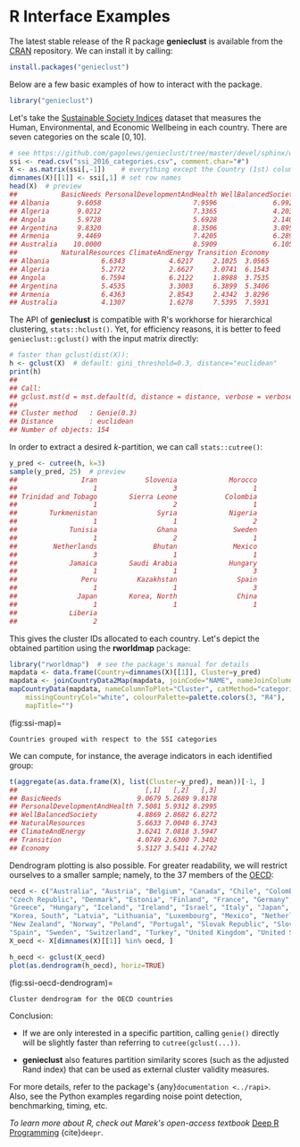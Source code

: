 



# R Interface Examples

The latest stable release of the R package **genieclust** is available from the
[CRAN](https://CRAN.R-project.org/package=genieclust) repository.
We can install it by calling:


``` r
install.packages("genieclust")
```


Below are a few basic examples of how to interact with the package.


``` r
library("genieclust")
```



Let's take the [Sustainable Society Indices](http://www.ssfindex.com/)
dataset that measures the Human, Environmental, and Economic Wellbeing
in each country. There are seven categories on the scale $[0, 10]$.


``` r
# see https://github.com/gagolews/genieclust/tree/master/devel/sphinx/weave
ssi <- read.csv("ssi_2016_categories.csv", comment.char="#")
X <- as.matrix(ssi[,-1])    # everything except the Country (1st) column
dimnames(X)[[1]] <- ssi[,1] # set row names
head(X)  # preview
##           BasicNeeds PersonalDevelopmentAndHealth WellBalancedSociety
## Albania       9.6058                       7.9596              6.9926
## Algeria       9.0212                       7.3365              4.2039
## Angola        5.9728                       5.6928              2.1401
## Argentina     9.8320                       8.3506              3.8952
## Armenia       9.4469                       7.4205              6.2892
## Australia    10.0000                       8.5909              6.1055
##           NaturalResources ClimateAndEnergy Transition Economy
## Albania             6.6343           4.6217     2.1025  3.0565
## Algeria             5.2772           2.6627     3.0741  6.1543
## Angola              6.7594           6.2122     1.8988  3.7535
## Argentina           5.4535           3.3003     6.3899  5.3406
## Armenia             6.4363           2.8543     2.4342  3.8296
## Australia           4.1307           1.6278     7.5395  7.5931
```


The API of **genieclust** is compatible with R's workhorse
for hierarchical clustering, `stats::hclust()`.
Yet, for efficiency reasons, it is better to feed `genieclust::gclust()`
with the input matrix directly:



``` r
# faster than gclust(dist(X)):
h <- gclust(X)  # default: gini_threshold=0.3, distance="euclidean"
print(h)
## 
## Call:
## gclust.mst(d = mst.default(d, distance = distance, verbose = verbose,     ...), gini_threshold = gini_threshold, verbose = verbose)
## 
## Cluster method   : Genie(0.3) 
## Distance         : euclidean 
## Number of objects: 154
```

In order to extract a desired *k*-partition, we can call `stats::cutree()`:


``` r
y_pred <- cutree(h, k=3)
sample(y_pred, 25)  # preview
##                Iran            Slovenia             Morocco 
##                   1                   3                   1 
## Trinidad and Tobago        Sierra Leone            Colombia 
##                   1                   2                   1 
##        Turkmenistan               Syria             Nigeria 
##                   1                   1                   2 
##             Tunisia               Ghana              Sweden 
##                   1                   2                   1 
##         Netherlands              Bhutan              Mexico 
##                   3                   1                   1 
##             Jamaica        Saudi Arabia             Hungary 
##                   1                   1                   3 
##                Peru          Kazakhstan               Spain 
##                   1                   1                   3 
##               Japan        Korea, North               China 
##                   1                   1                   1 
##             Liberia 
##                   2
```

This gives the cluster IDs allocated to each country.
Let's depict the obtained partition using the **rworldmap** package:


``` r
library("rworldmap")  # see the package's manual for details
mapdata <- data.frame(Country=dimnames(X)[[1]], Cluster=y_pred)
mapdata <- joinCountryData2Map(mapdata, joinCode="NAME", nameJoinColumn="Country")
mapCountryData(mapdata, nameColumnToPlot="Cluster", catMethod="categorical",
    missingCountryCol="white", colourPalette=palette.colors(3, "R4"),
    mapTitle="")
```

(fig:ssi-map)=
```{figure} r-figures/ssi-map-1.*
Countries grouped with respect to the SSI categories
```


We can compute, for instance, the average indicators in each identified group:


``` r
t(aggregate(as.data.frame(X), list(Cluster=y_pred), mean))[-1, ]
##                                [,1]   [,2]   [,3]
## BasicNeeds                   9.0679 5.2689 9.8178
## PersonalDevelopmentAndHealth 7.5081 5.9312 8.2995
## WellBalancedSociety          4.8869 2.8682 6.8272
## NaturalResources             5.6633 7.0040 6.3743
## ClimateAndEnergy             3.6241 7.0818 3.5947
## Transition                   4.0749 2.6300 7.3402
## Economy                      5.5127 3.5411 4.2742
```


Dendrogram plotting is also possible.
For greater readability, we will restrict ourselves to a smaller sample;
namely, to the 37 members of the [OECD](https://en.wikipedia.org/wiki/OECD):


``` r
oecd <- c("Australia", "Austria", "Belgium", "Canada", "Chile", "Colombia",
"Czech Republic", "Denmark", "Estonia", "Finland", "France", "Germany",
"Greece", "Hungary", "Iceland", "Ireland", "Israel", "Italy", "Japan",
"Korea, South", "Latvia", "Lithuania", "Luxembourg", "Mexico", "Netherlands",
"New Zealand", "Norway", "Poland", "Portugal", "Slovak Republic", "Slovenia",
"Spain", "Sweden", "Switzerland", "Turkey", "United Kingdom", "United States")
X_oecd <- X[dimnames(X)[[1]] %in% oecd, ]
```



``` r
h_oecd <- gclust(X_oecd)
plot(as.dendrogram(h_oecd), horiz=TRUE)
```

(fig:ssi-oecd-dendrogram)=
```{figure} r-figures/ssi-oecd-dendrogram-1.*
Cluster dendrogram for the OECD countries
```



Conclusion:

* If we are only interested in a specific partition,
calling `genie()` directly will be slightly faster than referring to
`cutree(gclust(...))`.

* **genieclust** also features partition similarity scores
(such as the adjusted Rand index) that can be used as
external cluster validity measures.

For more details, refer to the package's {any}`documentation <../rapi>`.
Also, see the Python examples regarding noise point detection,
benchmarking, timing, etc.

*To learn more about R, check out Marek's open-access textbook*
[Deep R Programming](https://deepr.gagolewski.com/)
{cite}`deepr`.
